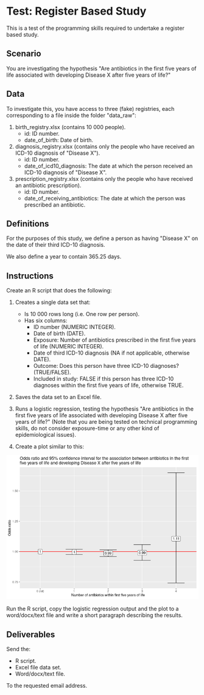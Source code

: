 # Test: Register Based Study

This is a test of the programming skills required to undertake a register based study.

## Scenario

You are investigating the hypothesis "Are antibiotics in the first five years of life associated with developing Disease X after five years of life?"

## Data

To investigate this, you have access to three (fake) registries, each corresponding to a file inside the folder "data_raw":

1.  birth_registry.xlsx (contains 10 000 people).
    -   id: ID number.
    -   date_of_birth: Date of birth.
2.  diagnosis_registry.xlsx (contains only the people who have received an ICD-10 diagnosis of "Disease X").
    -   id: ID number.
    -   date_of_icd10_diagnosis: The date at which the person received an ICD-10 diagnosis of "Disease X".
3.  prescription_registry.xlsx (contains only the people who have received an antibiotic prescription).
    -   id: ID number.
    -   date_of_receiving_antibiotics: The date at which the person was prescribed an antibiotic.

## Definitions

For the purposes of this study, we define a person as having "Disease X" on the date of their third ICD-10 diagnosis.

We also define a year to contain 365.25 days.

## Instructions

Create an R script that does the following:

1.  Creates a single data set that:

    -   Is 10 000 rows long (i.e. One row per person).
    -   Has six columns:
        -   ID number (NUMERIC INTEGER).
        -   Date of birth (DATE).
        -   Exposure: Number of antibiotics prescribed in the first five years of life (NUMERIC INTEGER).
        -   Date of third ICD-10 diagnosis (NA if not applicable, otherwise DATE).
        -   Outcome: Does this person have three ICD-10 diagnoses? (TRUE/FALSE).
        -   Included in study: FALSE if this person has three ICD-10 diagnoses within the first five years of life, otherwise TRUE.

2.  Saves the data set to an Excel file.

3.  Runs a logistic regression, testing the hypothesis "Are antibiotics in the first five years of life associated with developing Disease X after five years of life?" (Note that you are being tested on technical programming skills, do not consider exposure-time or any other kind of epidemiological issues).

4.  Create a plot similar to this:

![](output.png)

Run the R script, copy the logistic regression output and the plot to a word/docx/text file and write a short paragraph describing the results.

## Deliverables

Send the:

-   R script.
-   Excel file data set.
-   Word/docx/text file.

To the requested email address.
